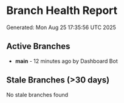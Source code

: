 # Branch Health Report
Generated: Mon Aug 25 17:35:56 UTC 2025

## Active Branches
- **main** - 12 minutes ago by Dashboard Bot

## Stale Branches (>30 days)
No stale branches found
